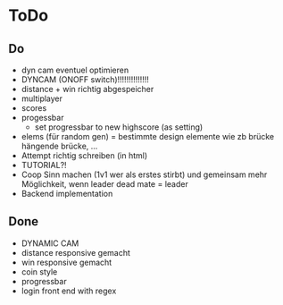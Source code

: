 # ToDo

## Do

- dyn cam eventuel optimieren
- DYNCAM (ONOFF switch)!!!!!!!!!!!!!!
- distance + win richtig abgespeicher
- multiplayer
- scores
- progessbar
    - set progressbar to new highscore (as setting)
- elems (für random gen) = bestimmte design elemente wie zb brücke hängende brücke, ...
- Attempt richtig schreiben (in html)
- TUTORIAL?!
- Coop Sinn machen (1v1 wer als erstes stirbt) und gemeinsam mehr Möglichkeit,
wenn leader dead mate = leader 
- Backend implementation


 


## Done
- DYNAMIC CAM
- distance responsive gemacht
- win responsive gemacht
- coin style
- progressbar
- login front end with regex 